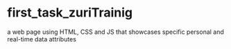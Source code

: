 # first_task_zuriTrainig
a web page using HTML, CSS and JS that showcases specific personal and real-time data attributes
